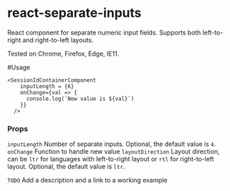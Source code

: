 # react-separate-inputs
 React component for separate numeric input fields. Supports both left-to-right and right-to-left layouts.
 
 Tested on Chrome, Firefox, Edge, IE11.

#Usage
```
<SessionIdContainerComponent
    inputLength = {6}
    onChange={val => {
      console.log(`New value is ${val}`)
    }}
  />
```

### Props
`inputLength` Number of separate inputs. Optional, the default value is `4`.
`onChange` Function to handle new value
`layoutDirection` Layout direction, can be `ltr` for languages with left-to-right layout or `rtl` for right-to-left layout. 
Optional, the default value is `ltr`.

`TODO` Add a description and a link to a working example